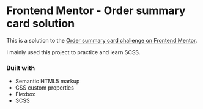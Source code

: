 # Frontend Mentor - Order summary card solution

This is a solution to the [Order summary card challenge on Frontend Mentor](https://www.frontendmentor.io/challenges/order-summary-component-QlPmajDUj).

I mainly used this project to practice and learn SCSS.

### Built with

-   Semantic HTML5 markup
-   CSS custom properties
-   Flexbox
-   SCSS
